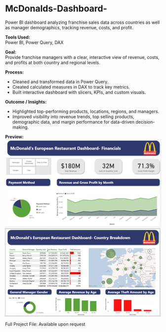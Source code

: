 # McDonalds-Dashboard-
Power BI dashboard analyzing franchise sales data across countries as well as manager demographics, tracking revenue, costs, and profit.

**Tools Used:**  
Power BI, Power Query, DAX

**Goal:**  
Provide franchise managers with a clear, interactive view of revenue, costs, and profits at both country and regional levels.

**Process:**  
- Cleaned and transformed data in Power Query.  
- Created calculated measures in DAX to track key metrics.  
- Built interactive dashboard with slicers, KPIs, and custom visuals.

**Outcome / Insights:**  
- Highlighted top-performing products, locations, regions, and managers.  
- Improved visibility into revenue trends, top selling products, demographic data, and margin performance for data-driven decision-making.

**Preview:**  
![Dashboard Page 1](dashboardpic.png)  
![Dashboard Page 2](dashboardpage_2.png)

Full Project File: Available upon request
